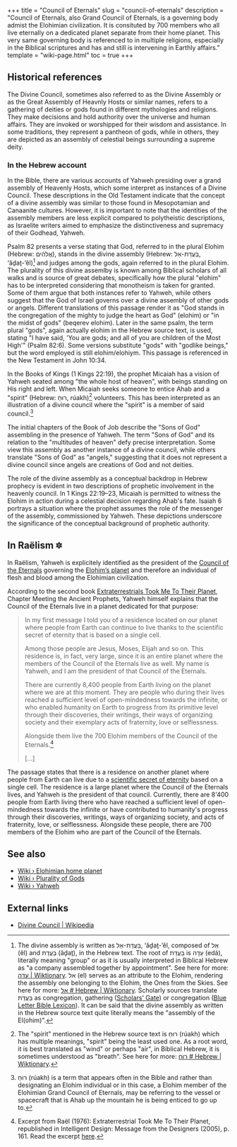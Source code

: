 +++
title = "Council of Eternals"
slug = "council-of-eternals"
description = "Council of Eternals, also Grand Council of Eternals, is a governing body admist the Elohimian civilization. It is consituted by 700 members who all live eternally on a dedicated planet separate from their home planet. This very same governing body is referenced to in multiple religions, especially in the Biblical scriptures and has and still is intervening in Earthly affairs."
template = "wiki-page.html"
toc = true
+++

## Historical references

The Divine Council, sometimes also referred to as the Divine Assembly or as the Great Assembly of Heavnly Hosts or similar names, refers to a gathering of deities or gods found in different mythologies and religions. They make decisions and hold authority over the universe and human affairs. They are invoked or worshipped for their wisdom and assistance. In some traditions, they represent a pantheon of gods, while in others, they are depicted as an assembly of celestial beings surrounding a supreme deity.

### In the Hebrew account

In the Bible, there are various accounts of Yahweh presiding over a grand assembly of Heavenly Hosts, which some interpret as instances of a Divine Council. These descriptions in the Old Testament indicate that the concept of a divine assembly was similar to those found in Mesopotamian and Canaanite cultures. However, it is important to note that the identities of the assembly members are less explicit compared to polytheistic descriptions, as Israelite writers aimed to emphasize the distinctiveness and supremacy of their Godhead, Yahweh.

Psalm 82 presents a verse stating that God, referred to in the plural Elohim (Hebrew: אֱלֹהִ֔ים), stands in the divine assembly (Hebrew: בַּעֲדַת-אֵל, ‘ăḏaṯ-’êl)[^group] and judges among the gods, again referred to in the plural Elohim. The plurality of this divine assemlby is known among Biblical scholars of all walks and is source of great debates, specifically how the plural "elohim" has to be interpreted considering that monotheism is taken for granted. Some of them argue that both instances refer to Yahweh, while others suggest that the God of Israel governs over a divine assembly of other gods or angels. Different translations of this passage render it as "God stands in the congregation of the mighty to judge the heart as God" (elohim) or "in the midst of gods" (beqerev elohim). Later in the same psalm, the term plural "gods", again actually elohim in the Hebrew source text, is used, stating "I have said, 'You are gods; and all of you are children of the Most High'" (Psalm 82:6). Some versions substitute "gods" with "godlike beings," but the word employed is still elohim/elohiym. This passage is referenced in the New Testament in John 10:34.

In the Books of Kings (1 Kings 22:19), the prophet Micaiah has a vision of Yahweh seated among "the whole host of heaven", with beings standing on His right and left. When Micaiah seeks someone to entice Ahab and a "spirit" (Hebrew: רוּחַ, rúakh)[^wind] volunteers. This has been interpreted as an illustration of a divine council where the "spirit" is a member of said council.[^vessel]

The initial chapters of the Book of Job describe the "Sons of God" assembling in the presence of Yahweh. The term "Sons of God" and its relation to the "multitudes of heaven" defy precise interpretation. Some view this assembly as another instance of a divine council, while others translate "Sons of God" as "angels," suggesting that it does not represent a divine council since angels are creations of God and not deities.

The role of the divine assembly as a conceptual backdrop in Hebrew prophecy is evident in two descriptions of prophetic involvement in the heavenly council. In 1 Kings 22:19–23, Micaiah is permitted to witness the Elohim in action during a celestial decision regarding Ahab's fate. Isaiah 6 portrays a situation where the prophet assumes the role of the messenger of the assembly, commissioned by Yahweh. These depictions underscore the significance of the conceptual background of prophetic authority.

[^group]: The divine assembly is written as בַּעֲדַת-אֵל, ‘ăḏaṯ-’êl, composed of אֵל (êl) and בַּעֲדַת (ăḏaṯ), in the Hebrew text. The root of בַּעֲדַת is עֵדָה (edá), literally meaning "group" or as it is usually interpreted in Biblical Hebrew as "a company assembled together by appointment". See here for more: [עדה | Wiktionary](https://en.wiktionary.org/wiki/%D7%A2%D7%93%D7%94). אל (el) serves as an attribute to the Elohim, rendering the assembly one belonging to the Elohim, the Ones from the Skies. See here for more: [אל # Hebrew | Wiktionary](https://en.wiktionary.org/wiki/%D7%90%D7%9C#Hebrew). Scholarly sources translate בַּעֲדַת as congregation, gathering ([Scholars\' Gate](https://scholarsgateway.com/parse/%D7%91%D6%BC%D6%B7%D7%A2%D6%B2%D7%93%D6%B7%D7%AA)) or congregation ([Blue Letter Bible Lexicon](https://www.blueletterbible.org/lexicon/h5712/wlc/wlc/0-1/)). It can be said that the divine assembly as written in the Hebrew source text quite literally means the "assembly of the El(ohim)".

[^wind]: The "spirit" mentioned in the Hebrew source text is רוּחַ (rúakh) which has multiple meanings, "spirit" being the least used one. As a root word, it is best translated as "wind" or perhaps "air", in Biblical Hebrew, it is sometimes understood as "breath". See here for more: [רוח # Hebrew | Wiktionary](https://en.wiktionary.org/wiki/%D7%A8%D7%95%D7%97#Hebrew).

[^vessel]: רוּחַ (rúakh) is a term that appears often in the Bible and rather than designating an Elohim individual or in this case, a Elohim member of the Elohimian Grand Council of Eternals, may be referring to the vessel or spacecraft that is Ahab up the mountain he is being enticed to go up to.

## In Raëlism 🔯

In Raëlism, Yahweh is explicitely identified as the president of the [Council of the Eternals](../council-of-eternals.md/) governing the [Elohim’s planet](../elohimian-home-planet.md/) and therefore an individual of flesh and blood among the Elohimian civilization.

According to the second book [Extraterrestrials Took Me To Their Planet](../library/extraterrestrials-took-me-to-their-planet/index.md/), Chapter Meeting the Ancient Prophets, Yahweh himself explains that the Council of the Eternals live in a planet dedicated for that purpose:

> In my first message I told you of a residence located on our planet where people from Earth can continue to live thanks to the scientific secret of eternity that is based on a single cell.
>
> Among those people are Jesus, Moses, Elijah and so on. This residence is, in fact, very large, since it is an entire planet where the members of the Council of the Eternals live as well. My name is Yahweh, and I am the president of that Council of the Eternals.
>
> There are currently 8,400 people from Earth living on the planet where we are at this moment. They are people who during their lives reached a sufficient level of open-mindedness towards the infinite, or who enabled humanity on Earth to progress from its primitive level through their discoveries, their writings, their ways of organizing society and their exemplary acts of fraternity, love or selflessness.
>
> Alongside them live the 700 Elohim members of the Council of the Eternals.[^message]
>
> [...]

The passage states that there is a residence on another planet where people from Earth can live due to a [scientific secret of eternity](../tree-of-life.md/) based on a single cell. The residence is a large planet where the Council of the Eternals lives, and Yahweh is the president of that council. Currently, there are 8'400 people from Earth living there who have reached a sufficient level of open-mindedness towards the infinite or have contributed to humanity's progress through their discoveries, writings, ways of organizing society, and acts of fraternity, love, or selflessness. Alongside these people, there are 700 members of the Elohim who are part of the Council of the Eternals.

[^message]: Excerpt from Raël (1976): Extraterrestrial Took Me To Their Planet, republished in Intelligent Design: Message from the Designers (2005), p. 161. Read the excerpt [here](https://wheelofheaven.github.io/rael-two-extraterrestrials-took-me-to-their-planet/2_the_second_encounter.html#meeting-the-ancient-prophets).

## See also

- [Wiki › Elohimian home planet](../elohimian-home-planet.md/)
- [Wiki › Plurality of Gods](../plurality-of-gods.md/)
- [Wiki › Yahweh](../yahweh.md/)

## External links

- [Divine Council | Wikipedia](https://en.wikipedia.org/wiki/Divine_Council)